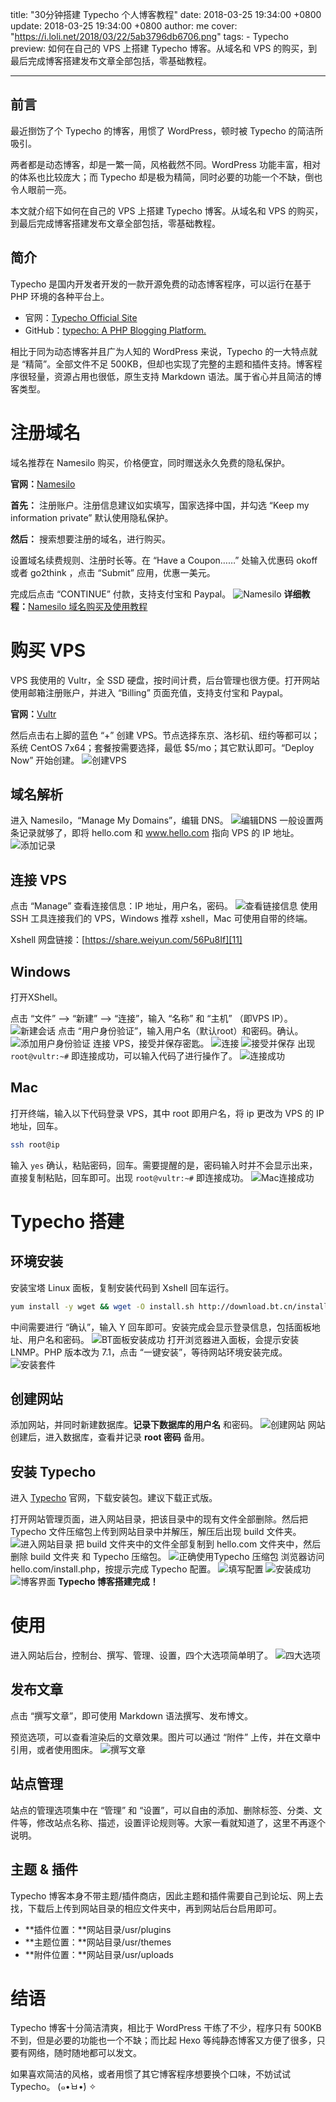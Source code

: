 title: "30分钟搭建 Typecho 个人博客教程"
date: 2018-03-25 19:34:00 +0800
update: 2018-03-25 19:34:00 +0800
author: me
cover: "https://i.loli.net/2018/03/22/5ab3796db6706.png"
tags:
    - Typecho
preview: 如何在自己的 VPS 上搭建 Typecho 博客。从域名和 VPS 的购买，到最后完成博客搭建发布文章全部包括，零基础教程。

---

## 前言
最近捯饬了个 Typecho 的博客，用惯了 WordPress，顿时被 Typecho 的简洁所吸引。

两者都是动态博客，却是一繁一简，风格截然不同。WordPress 功能丰富，相对的体系也比较庞大；而 Typecho 却是极为精简，同时必要的功能一个不缺，倒也令人眼前一亮。

本文就介绍下如何在自己的 VPS 上搭建 Typecho 博客。从域名和 VPS 的购买，到最后完成博客搭建发布文章全部包括，零基础教程。
## 简介
Typecho 是国内开发者开发的一款开源免费的动态博客程序，可以运行在基于 PHP 环境的各种平台上。

 - 官网：[Typecho Official Site][1]
 - GitHub：[typecho: A PHP Blogging Platform.][2]

相比于同为动态博客并且广为人知的 WordPress 来说，Typecho 的一大特点就是 “精简”。全部文件不足 500KB，但却也实现了完整的主题和插件支持。博客程序很轻量，资源占用也很低，原生支持 Markdown 语法。属于省心并且简洁的博客类型。
# 注册域名
域名推荐在 Namesilo 购买，价格便宜，同时赠送永久免费的隐私保护。

**官网：**[Namesilo][3]

**首先：** 注册账户。注册信息建议如实填写，国家选择中国，并勾选 “Keep my information private” 默认使用隐私保护。

**然后：** 搜索想要注册的域名，进行购买。

设置域名续费规则、注册时长等。在 “Have a Coupon……” 处输入优惠码 okoff 或者 go2think ，点击 “Submit” 应用，优惠一美元。

完成后点击 “CONTINUE” 付款，支持支付宝和 Paypal。
![Namesilo][4]
**详细教程：**[Namesilo 域名购买及使用教程][5]
# 购买 VPS
VPS 我使用的 Vultr，全 SSD 硬盘，按时间计费，后台管理也很方便。打开网站使用邮箱注册账户，并进入 “Billing” 页面充值，支持支付宝和 Paypal。

**官网：**[Vultr][6]

然后点击右上脚的蓝色 “+” 创建 VPS。节点选择东京、洛杉矶、纽约等都可以；系统 CentOS 7x64；套餐按需要选择，最低 $5/mo；其它默认即可。“Deploy Now” 开始创建。
![创建VPS][7]
## 域名解析
进入 Namesilo，“Manage My Domains”，编辑 DNS。
![编辑DNS][8]
一般设置两条记录就够了，即将 hello.com 和 www.hello.com 指向 VPS 的 IP 地址。
![添加记录][9]
## 连接 VPS
点击 “Manage” 查看连接信息：IP 地址，用户名，密码。
![查看链接信息][10]
使用 SSH 工具连接我们的 VPS，Windows 推荐 xshell，Mac 可使用自带的终端。

Xshell 网盘链接：[https://share.weiyun.com/56Pu8If][11]
## Windows
打开XShell。

点击 “文件” —> “新建” —> “连接”，输入 “名称” 和 “主机” （即VPS IP）。
![新建会话][12]
点击 “用户身份验证”，输入用户名（默认root）和密码。确认。
![添加用户身份验证][13]
连接 VPS，接受并保存密匙。
![连接](https://i.loli.net/2018/03/25/5ab77c6f20d7f.jpg)
![接受并保存](https://i.loli.net/2018/03/25/5ab77c75bec84.jpg)
出现 `root@vultr:~#` 即连接成功，可以输入代码了进行操作了。
![连接成功](https://i.loli.net/2018/03/25/5ab77c7a506a5.jpg)
## Mac
打开终端，输入以下代码登录 VPS，其中 root 即用户名，将 ip 更改为 VPS 的 IP 地址，回车。
```bash
ssh root@ip
```
输入 `yes` 确认，粘贴密码，回车。需要提醒的是，密码输入时并不会显示出来，直接复制粘贴，回车即可。出现 `root@vultr:~#` 即连接成功。
![Mac连接成功](https://i.loli.net/2018/03/25/5ab77d75dfbfe.jpg)
# Typecho 搭建
## 环境安装
安装宝塔 Linux 面板，复制安装代码到 Xshell 回车运行。
```bash
yum install -y wget && wget -O install.sh http://download.bt.cn/install/install.sh && sh install.sh
```
中间需要进行 “确认”，输入 Y 回车即可。安装完成会显示登录信息，包括面板地址、用户名和密码。
![BT面板安装成功](https://i.loli.net/2018/03/25/5ab77e624c463.jpg)
打开浏览器进入面板，会提示安装 LNMP。PHP 版本改为 7.1，点击 “一键安装”，等待网站环境安装完成。
![安装套件](https://i.loli.net/2018/03/25/5ab77e9b99871.jpg)
## 创建网站
添加网站，并同时新建数据库。**记录下数据库的用户名** 和密码。
![创建网站](https://i.loli.net/2018/03/25/5ab77ee35d31b.jpg)
网站创建后，进入数据库，查看并记录 **root 密码** 备用。
## 安装 Typecho
进入 [Typecho][14] 官网，下载安装包。建议下载正式版。

打开网站管理页面，进入网站目录，把该目录中的现有文件全部删除。然后把 Typecho 文件压缩包上传到网站目录中并解压，解压后出现 build 文件夹。
![进入网站目录](https://i.loli.net/2018/03/25/5ab77f62beb07.jpg)
把 build 文件夹中的文件全部复制到 hello.com 文件夹中，然后删除 build 文件夹 和 Typecho 压缩包。
![正确使用Typecho 压缩包][15]
浏览器访问 hello.com/install.php，按提示完成 Typecho 配置。
![填写配置](https://i.loli.net/2018/03/25/5ab7803427ffa.jpg)
![安装成功](https://i.loli.net/2018/03/25/5ab78034145d9.jpg)
![博客界面](https://i.loli.net/2018/03/25/5ab7803426833.jpg)
**Typecho 博客搭建完成！**
# 使用
进入网站后台，控制台、撰写、管理、设置，四个大选项简单明了。
![四大选项](https://i.loli.net/2018/03/25/5ab780aeee148.jpg)
## 发布文章
点击 “撰写文章”，即可使用 Markdown 语法撰写、发布博文。

预览选项，可以查看渲染后的文章效果。图片可以通过 “附件” 上传，并在文章中引用，或者使用图床。
![撰写文章](https://i.loli.net/2018/03/25/5ab780e4821f6.jpg)
## 站点管理
站点的管理选项集中在 “管理” 和 “设置”，可以自由的添加、删除标签、分类、文件等，修改站点名称、描述，设置评论规则等。大家一看就知道了，这里不再逐个说明。
## 主题 & 插件
Typecho 博客本身不带主题/插件商店，因此主题和插件需要自己到论坛、网上去找，下载后上传到网站目录的相应文件夹中，再到网站后台启用即可。

 - **插件位置：**网站目录/usr/plugins
 - **主题位置：**网站目录/usr/themes
 - **附件位置：**网站目录/usr/uploads

# 结语
Typecho 博客十分简洁清爽，相比于 WordPress 干练了不少，程序只有 500KB 不到，但是必要的功能也一个不缺；而比起 Hexo 等纯静态博客又方便了很多，只要有网络，随时随地都可以发文。

如果喜欢简洁的风格，或者用惯了其它博客程序想要换个口味，不妨试试 Typecho。
(๑•̀ㅂ•́) ✧
 
  [1]: http://typecho.org
  [2]: https://github.com/typecho/typecho
  [3]: https://www.namesilo.com
  [4]: https://i.loli.net/2018/03/25/5ab77939239aa.jpg
  [5]: https://zhuanlan.zhihu.com/p/33921436
  [6]: https://www.vultr.com/?ref=7155030
  [7]: https://i.loli.net/2018/03/25/5ab771fa86a2a.gif
  [8]: https://i.loli.net/2018/03/25/5ab779f90c527.jpg
  [9]: https://i.loli.net/2018/03/25/5ab77a3399c27.jpg
  [10]: https://i.loli.net/2018/03/25/5ab77abe55006.png
  [11]: https://share.weiyun.com/56Pu8If
  [12]: https://i.loli.net/2018/03/25/5ab77bf507b1a.jpg
  [13]: https://i.loli.net/2018/03/25/5ab77c285bd6d.jpg
  [14]: http://typecho.org
  [15]: https://i.loli.net/2018/03/25/5ab782963a5a9.gif